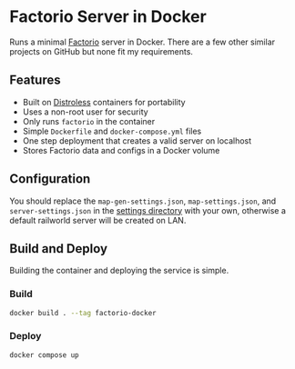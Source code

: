 # Factorio Server in Docker

Runs a minimal [Factorio](https://www.factorio.com/) server in Docker. There are
a few other similar projects on GitHub but none fit my requirements.

## Features

* Built on [Distroless](https://github.com/GoogleContainerTools/distroless)
containers for portability
* Uses a non-root user for security
* Only runs `factorio` in the container
* Simple `Dockerfile` and `docker-compose.yml` files
* One step deployment that creates a valid server on localhost
* Stores Factorio data and configs in a Docker volume

## Configuration

You should replace the `map-gen-settings.json`, `map-settings.json`, and
`server-settings.json` in the [settings directory](settings) with your own,
otherwise a default railworld server will be created on LAN.

## Build and Deploy

Building the container and deploying the service is simple.

### Build

```sh
docker build . --tag factorio-docker
```

### Deploy

```sh
docker compose up
```
